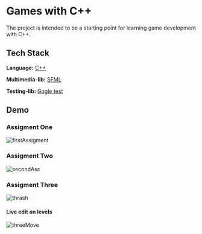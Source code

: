 # Games with C++

The project is intended to be a starting point for learning game
development with C++.

## Tech Stack

**Language:** [C++](https://cplusplus.com/)

**Multimedia-lib:** [SFML](https://www.sfml-dev.org/index.php)

**Testing-lib:** [Gogle test](https://github.com/google/googletest)

## Demo

### Assigment One

![firstAssigment](https://github.com/RogerDurdn/games-core/assets/35942425/b5d5dc48-a00e-4f07-b6d3-c507a082ba5e)

### Assigment Two

![secondAss](https://github.com/RogerDurdn/games-core/assets/35942425/1c22c932-3e59-4d3c-9db5-7e8160112812)

### Assigment Three

![thrash](https://github.com/RogerDurdn/games-core/assets/35942425/eb73bbb8-2d3f-486e-aec5-0b20fff4490a)

#### Live edit on levels

![threeMove](https://github.com/RogerDurdn/games-core/assets/35942425/a926a163-875b-4993-ac9f-6ab8306b8a36)

